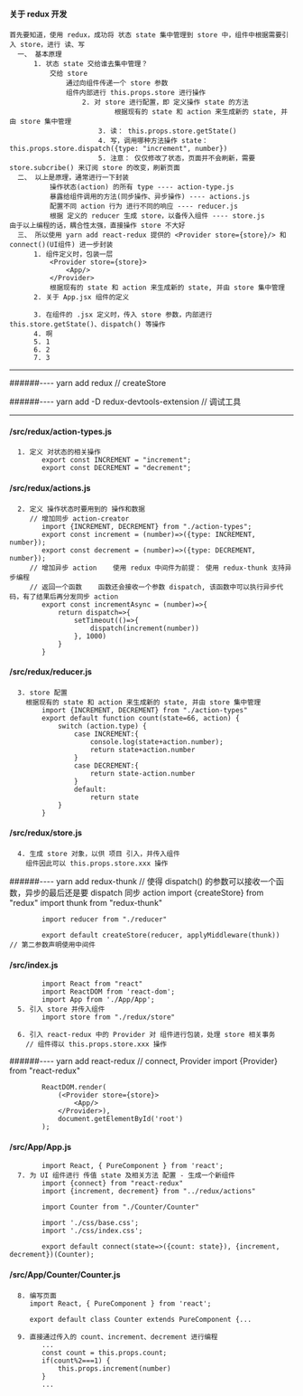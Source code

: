 #### 关于 redux 开发 
    首先要知道，使用 redux，成功将 状态 state 集中管理到 store 中，组件中根据需要引入 store，进行 读、写
      一、 基本原理
          1. 状态 state 交给谁去集中管理？
              交给 store
                  通过向组件传递一个 store 参数
                  组件内部进行 this.props.store 进行操作
                      2. 对 store 进行配置，即 定义操作 state 的方法
                              根据现有的 state 和 action 来生成新的 state, 并由 store 集中管理                 
                          3. 读： this.props.store.getState()
                          4. 写，调用哪种方法操作 state： this.props.store.dispatch({type: "increment", number})
                          5. 注意： 仅仅修改了状态，页面并不会刷新，需要 store.subcribe() 来订阅 store 的改变，刷新页面
	  二、 以上是原理，通常进行一下封装
              操作状态(action) 的所有 type ---- action-type.js
              暴露给组件调用的方法(同步操作、异步操作) ---- actions.js
              配置不同 action 行为 进行不同的响应 ---- reducer.js
              根据 定义的 reducer 生成 store，以备传入组件 ---- store.js
    由于以上编程的话，耦合性太强，直接操作 store 不大好
      三、 所以使用 yarn add react-redux 提供的 <Provider store={store}/> 和 connect()(UI组件) 进一步封装
	      1. 组件定义时，包装一层
	          <Provider store={store}>
                  <App/>
              </Provider>
              根据现有的 state 和 action 来生成新的 state, 并由 store 集中管理  
	      2. 关于 App.jsx 组件的定义
	          
	      3. 在组件的 .jsx 定义时，传入 store 参数，内部进行 this.store.getState()、dispatch() 等操作
	      4. 啊
	      5. 1
	      6. 2
	      7. 3
--------------------------------------------
######---- yarn add redux    // createStore

######---- yarn add -D redux-devtools-extension    // 调试工具

--------------------------------------------
#### /src/redux/action-types.js
      1. 定义 对状态的相关操作
            export const INCREMENT = "increment";
            export const DECREMENT = "decrement";
        
#### /src/redux/actions.js
      2. 定义 操作状态时要用到的 操作和数据
         // 增加同步 action-creator
            import {INCREMENT, DECREMENT} from "./action-types";
            export const increment = (number)=>({type: INCREMENT, number});
            export const decrement = (number)=>({type: DECREMENT, number});
         // 增加异步 action    使用 redux 中间件为前提： 使用 redux-thunk 支持异步编程
         // 返回一个函数    函数还会接收一个参数 dispatch, 该函数中可以执行异步代码，有了结果后再分发同步 action
            export const incrementAsync = (number)=>{
                return dispatch=>{
                    setTimeout(()=>{
                        dispatch(increment(number))
                    }, 1000)
                }
            }
#### /src/redux/reducer.js
      3. store 配置
        根据现有的 state 和 action 来生成新的 state, 并由 store 集中管理
            import {INCREMENT, DECREMENT} from "./action-types"
            export default function count(state=66, action) {
                switch (action.type) {
                    case INCREMENT:{
                        console.log(state+action.number);
                        return state+action.number
                    }
                    case DECREMENT:{
                        return state-action.number
                    }
                    default:
                        return state
                }
            }
            
#### /src/redux/store.js
      4. 生成 store 对象，以供 项目 引入，并传入组件
        组件因此可以 this.props.store.xxx 操作
######---- yarn add redux-thunk    // 使得 dispatch() 的参数可以接收一个函数，异步的最后还是要 dispatch 同步 action
            import {createStore} from "redux"
            import thunk from "redux-thunk"
            
            import reducer from "./reducer"

            export default createStore(reducer, applyMiddleware(thunk))    // 第二参数声明使用中间件
            
#### /src/index.js
            import React from "react"
            import ReactDOM from 'react-dom';
            import App from './App/App';
      5. 引入 store 并传入组件
            import store from "./redux/store"

      6. 引入 react-redux 中的 Provider 对 组件进行包装，处理 store 相关事务
        // 组件得以 this.props.store.xxx 操作
######---- yarn add react-redux    // connect, Provider
            import {Provider} from "react-redux"

            ReactDOM.render(
                (<Provider store={store}>
                    <App/>
                </Provider>),
                document.getElementById('root')
            );
    
#### /src/App/App.js
            import React, { PureComponent } from 'react';
      7. 为 UI 组件进行 传值 state 及相关方法 配置 - 生成一个新组件
            import {connect} from "react-redux"
            import {increment, decrement} from "../redux/actions"

            import Counter from "./Counter/Counter"

            import './css/base.css';
            import './css/index.css';

            export default connect(state=>({count: state}), {increment, decrement})(Counter);
#### /src/App/Counter/Counter.js
      8. 编写页面
         import React, { PureComponent } from 'react';

         export default class Counter extends PureComponent {...

      9. 直接通过传入的 count、increment、decrement 进行编程
            ...
            const count = this.props.count;
            if(count%2===1) {
                this.props.increment(number)
            }
            ...

